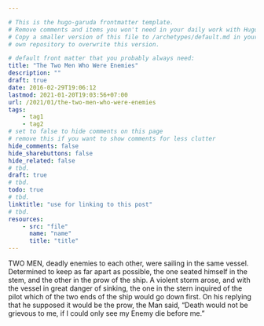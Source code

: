 ```yaml
---

# This is the hugo-garuda frontmatter template.
# Remove comments and items you won't need in your daily work with Hugo.
# Copy a smaller version of this file to /archetypes/default.md in your
# own repository to overwrite this version.

# default front matter that you probably always need:
title: "The Two Men Who Were Enemies"
description: ""
draft: true
date: 2016-02-29T19:06:12
lastmod: 2021-01-20T19:03:56+07:00
url: /2021/01/the-two-men-who-were-enemies
tags:
    - tag1
    - tag2
# set to false to hide comments on this page
# remove this if you want to show comments for less clutter
hide_comments: false
hide_sharebuttons: false
hide_related: false
# tbd.
draft: true
# tbd.
todo: true
# tbd.
linktitle: "use for linking to this post"
# tbd.
resources:
    - src: "file"
      name: "name"
      title: "title"
---
```

TWO MEN, deadly enemies to each other, were sailing in the same vessel. Determined to keep as far apart as possible, the one seated himself in the stem, and the other in the prow of the ship. A violent storm arose, and with the vessel in great danger of sinking, the one in the stern inquired of the pilot which of the two ends of the ship would go down first. On his replying that he supposed it would be the prow, the Man said, “Death would not be grievous to me, if I could only see my Enemy die before me.”


